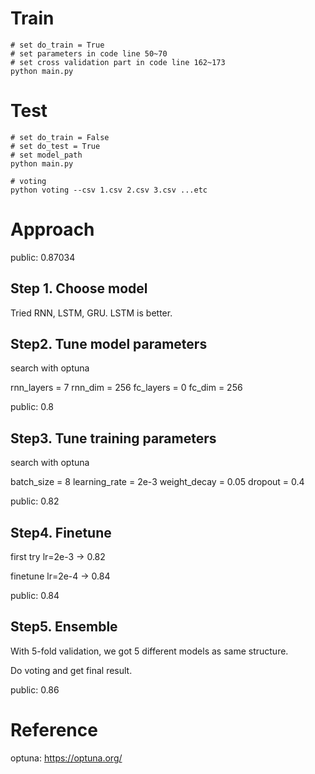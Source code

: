 # Train

```
# set do_train = True
# set parameters in code line 50~70
# set cross validation part in code line 162~173
python main.py
```

# Test

```
# set do_train = False
# set do_test = True
# set model_path
python main.py

# voting
python voting --csv 1.csv 2.csv 3.csv ...etc
```

# Approach

public: 0.87034

## Step 1. Choose model

Tried RNN, LSTM, GRU.
LSTM is better.

## Step2. Tune model parameters

search with optuna

rnn_layers = 7
rnn_dim = 256
fc_layers = 0
fc_dim = 256

public: 0.8

## Step3. Tune training parameters

search with optuna

batch_size = 8
learning_rate = 2e-3
weight_decay = 0.05
dropout = 0.4

public: 0.82

## Step4. Finetune

first try lr=2e-3 -> 0.82

finetune lr=2e-4 -> 0.84

public: 0.84

## Step5. Ensemble

With 5-fold validation, we got 5 different models as same structure.

Do voting and get final result.

public: 0.86


# Reference

optuna: https://optuna.org/